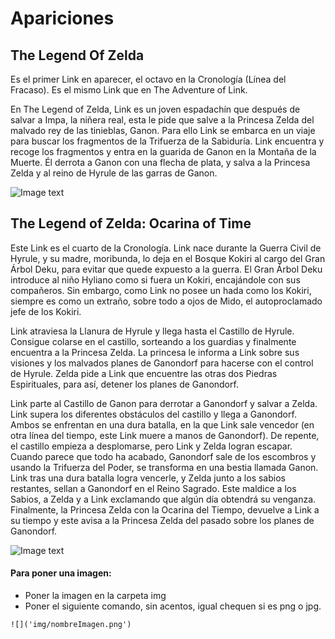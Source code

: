 # Apariciones
 
## The Legend Of Zelda

Es el primer Link en aparecer, el octavo en la Cronología (Línea del Fracaso). Es el mismo Link que en The Adventure of Link.

En The Legend of Zelda, Link es un joven espadachín que después de salvar a Impa, la niñera real, esta le pide que salve a la Princesa Zelda del malvado rey de las tinieblas, Ganon. Para ello Link se embarca en un viaje para buscar los fragmentos de la Trifuerza de la Sabiduría. Link encuentra y recoge los fragmentos y entra en la guarida de Ganon en la Montaña de la Muerte. Él derrota a Ganon con una flecha de plata, y salva a la Princesa Zelda y al reino de Hyrule de las garras de Ganon.


![Image text](https://github.com/Ucastro20/git_gihub_gen43/blob/master/img/Link_TLOZ.jpg)


## The Legend of Zelda: Ocarina of Time

Este Link es el cuarto de la Cronología. Link nace durante la Guerra Civil de Hyrule, y su madre, moribunda, lo deja en el Bosque Kokiri al cargo del Gran Árbol Deku, para evitar que quede expuesto a la guerra. El Gran Árbol Deku introduce al niño Hyliano como si fuera un Kokiri, encajándole con sus compañeros. Sin embargo, como Link no posee un hada como los Kokiri, siempre es como un extraño, sobre todo a ojos de Mido, el autoproclamado jefe de los Kokiri.

Link atraviesa la Llanura de Hyrule y llega hasta el Castillo de Hyrule. Consigue colarse en el castillo, sorteando a los guardias y finalmente encuentra a la Princesa Zelda. La princesa le informa a Link sobre sus visiones y los malvados planes de Ganondorf para hacerse con el control de Hyrule. Zelda pide a Link que encuentre las otras dos Piedras Espirituales, para así, detener los planes de Ganondorf.

Link parte al Castillo de Ganon para derrotar a Ganondorf y salvar a Zelda. Link supera los diferentes obstáculos del castillo y llega a Ganondorf. Ambos se enfrentan en una dura batalla, en la que Link sale vencedor (en otra línea del tiempo, este Link muere a manos de Ganondorf). De repente, el castillo empieza a desplomarse, pero Link y Zelda logran escapar. Cuando parece que todo ha acabado, Ganondorf sale de los escombros y usando la Trifuerza del Poder, se transforma en una bestia llamada Ganon. Link tras una dura batalla logra vencerle, y Zelda junto a los sabios restantes, sellan a Ganondorf en el Reino Sagrado. Este maldice a los Sabios, a Zelda y a Link exclamando que algún día obtendrá su venganza. Finalmente, la Princesa Zelda con la Ocarina del Tiempo, devuelve a Link a su tiempo y este avisa a la Princesa Zelda del pasado sobre los planes de Ganondorf.


![Image text](https://github.com/Ucastro20/git_gihub_gen43/blob/master/img/Link_OofT.jpg)


#### Para poner una imagen: 

- Poner la imagen en la carpeta img
- Poner el siguiente comando, sin acentos, igual chequen si es png o jpg.

`![]('img/nombreImagen.png')`
